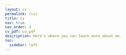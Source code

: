 ```yaml
---
layout: cv
permalink: /cv/
title: cv
nav: true
nav_order: 4
cv_pdf: cv.pdf
description: Here's where you can learn more about me.
toc:
  sidebar: left
---
```


